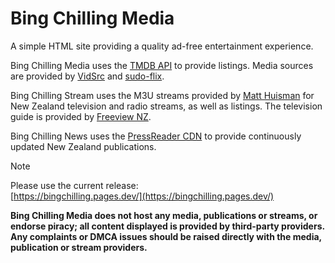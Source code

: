 # Bing Chilling Media
A simple HTML site providing a quality ad-free entertainment experience.

Bing Chilling Media uses the [TMDB API](https://developer.themoviedb.org/) to provide listings. Media sources are provided by [VidSrc](https://vidsrc.pro/) and [sudo-flix](https://sudo-flix.lol/).

Bing Chilling Stream uses the M3U streams provided by [Matt Huisman](https://www.matthuisman.nz/2017/07/new-updated-nz-iptv-files.html/) for New Zealand television and radio streams, as well as listings. 
The television guide is provided by [Freeview NZ](https://freeviewnz.tv/tvguide/whats-on/?st=streaming/).

Bing Chilling News uses the [PressReader CDN](https://www.pressreader.com/) to provide continuously updated New Zealand publications.

>[!NOTE]
>Please use the current release:<br>
[https://bingchilling.pages.dev/](https://bingchilling.pages.dev/)

**Bing Chilling Media does not host any media, publications or streams, or endorse piracy; all content displayed is provided by third-party providers.
Any complaints or DMCA issues should be raised directly with the media, publication or stream providers.**


